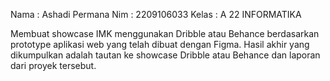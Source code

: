 Nama : Ashadi Permana
Nim : 2209106033
Kelas : A 22 INFORMATIKA

Membuat showcase IMK menggunakan Dribble atau Behance berdasarkan 
prototype aplikasi web yang telah dibuat dengan Figma. 
Hasil akhir yang dikumpulkan adalah tautan ke showcase Dribble 
atau Behance dan laporan dari proyek tersebut.
